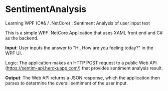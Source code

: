 # SentimentAnalysis
Learning WPF (C#&amp; / .NetCore) : Sentiment Analysis of user input text

This is a simple WPF .NetCore Application that uses XAML front end and C# as the backend.

<b>Input</b>: User inputs the answer to "Hi, How are you feeling today?" in the WPF UI.

Logic: The application makes an HTTP POST request to a public Web API (https://sentim-api.herokuapp.com/) that provides sentiment analysis result.

<b>Output</b>: The Web API returns a JSON response, which the application then parses to determine the overall sentiment of the user input.
